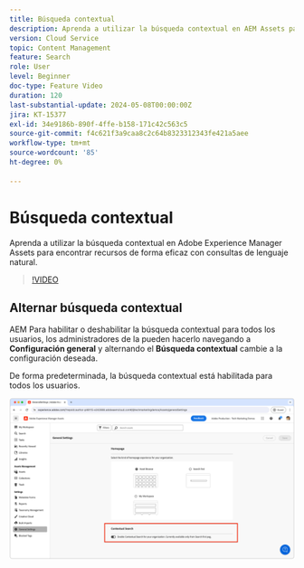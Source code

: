 ```yaml
---
title: Búsqueda contextual
description: Aprenda a utilizar la búsqueda contextual en AEM Assets para encontrar recursos de forma eficaz con consultas de lenguaje natural.
version: Cloud Service
topic: Content Management
feature: Search
role: User
level: Beginner
doc-type: Feature Video
duration: 120
last-substantial-update: 2024-05-08T00:00:00Z
jira: KT-15377
exl-id: 34e9186b-890f-4ffe-b158-171c42c563c5
source-git-commit: f4c621f3a9caa8c2c64b8323312343fe421a5aee
workflow-type: tm+mt
source-wordcount: '85'
ht-degree: 0%

---
```


# Búsqueda contextual

Aprenda a utilizar la búsqueda contextual en Adobe Experience Manager Assets para encontrar recursos de forma eficaz con consultas de lenguaje natural.

>[!VIDEO](https://video.tv.adobe.com/v/3428667/?learn=on)

## Alternar búsqueda contextual

AEM Para habilitar o deshabilitar la búsqueda contextual para todos los usuarios, los administradores de la pueden hacerlo navegando a __Configuración general__ y alternando el __Búsqueda contextual__ cambie a la configuración deseada.

De forma predeterminada, la búsqueda contextual está habilitada para todos los usuarios.

![Activar búsqueda contextual](./assets/contextual-search/enable-contextual-search.png)